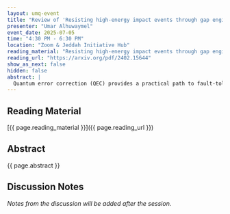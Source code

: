 ```yaml
---
layout: umq-event
title: "Review of 'Resisting high-energy impact events through gap engineering in superconducting qubit arrays'"
presenter: "Umar Alhuwaymel"
event_date: 2025-07-05
time: "4:30 PM - 6:30 PM"
location: "Zoom & Jeddah Initiative Hub"
reading_material: "Resisting high-energy impact events through gap engineering in superconducting qubit arrays"
reading_url: "https://arxiv.org/pdf/2402.15644"
show_as_next: false
hidden: false
abstract: |
  Quantum error correction (QEC) provides a practical path to fault-tolerant quantum computing through scaling to large qubit numbers, assuming that physical errors are sufficiently uncorrelated in time and space. In superconducting qubit arrays, high-energy impact events produce correlated errors, violating this key assumption. Following such an event, phonons with energy above the superconducting gap propagate throughout the device substrate, which in turn generate a temporary surge in quasiparticle (QP) density throughout the array. When these QPs tunnel across the qubits' Josephson junctions, they induce correlated errors. Engineering different superconducting gaps across the qubit's Josephson junctions provides a method to resist this form of QP tunneling. By fabricating all-aluminum transmon qubits with both strong and weak gap engineering on the same substrate, we observe starkly different responses during high-energy impact events. Strongly gap engineered qubits do not show any degradation in T1 during impact events, while weakly gap engineered qubits show events of correlated degradation in T1. We also show that strongly gap engineered qubits are robust to QP poisoning from increasing optical illumination intensity, whereas weakly gap engineered qubits display rapid degradation in coherence. Based on these results, gap engineering removes the threat of high-energy impacts to QEC in superconducting qubit arrays.
---
```


## Reading Material

[{{ page.reading_material }}]({{ page.reading_url }})

## Abstract

{{ page.abstract }}

## Discussion Notes

*Notes from the discussion will be added after the session.*